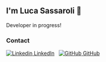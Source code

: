 ## I'm Luca Sassaroli 👋

Developer in progress!

### Contact

 [![Linkedin](https://img.icons8.com/ios-glyphs/20/ffffff/linkedin-circled--v1.png) LinkedIn](https://www.linkedin.com/in/luca-sassaroli-2772531a2/)
&nbsp;
[![GitHub](https://img.icons8.com/ios-glyphs/20/ffffff/github.png) GitHub](https://github.com/luccasassa)